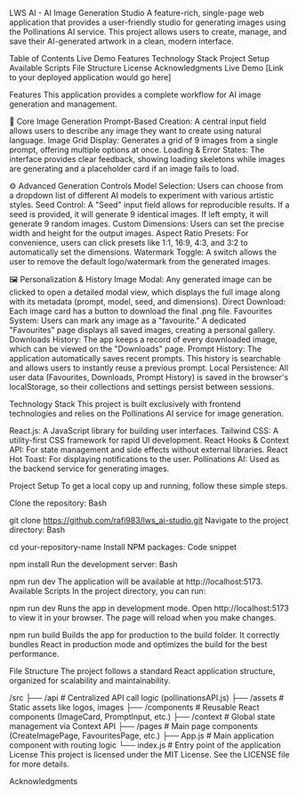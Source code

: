 
LWS AI - AI Image Generation Studio
A feature-rich, single-page web application that provides a user-friendly studio for generating images using the Pollinations AI service. This project allows users to create, manage, and save their AI-generated artwork in a clean, modern interface.


Table of Contents
Live Demo
Features
Technology Stack
Project Setup
Available Scripts
File Structure
License
Acknowledgments
Live Demo
[Link to your deployed application would go here]

Features
This application provides a complete workflow for AI image generation and management.

🎨 Core Image Generation
Prompt-Based Creation: A central input field allows users to describe any image they want to create using natural language.
Image Grid Display: Generates a grid of 9 images from a single prompt, offering multiple options at once.
Loading & Error States: The interface provides clear feedback, showing loading skeletons while images are generating and a placeholder card if an image fails to load.


⚙️ Advanced Generation Controls
Model Selection: Users can choose from a dropdown list of different AI models to experiment with various artistic styles.
Seed Control: A "Seed" input field allows for reproducible results. If a seed is provided, it will generate 9 identical images. If left empty, it will generate 9 random images.
Custom Dimensions: Users can set the precise width and height for the output images.
Aspect Ratio Presets: For convenience, users can click presets like 1:1, 16:9, 4:3, and 3:2 to automatically set the dimensions.
Watermark Toggle: A switch allows the user to remove the default logo/watermark from the generated images.


🖼️ Personalization & History
Image Modal: Any generated image can be clicked to open a detailed modal view, which displays the full image along with its metadata (prompt, model, seed, and dimensions).
Direct Download: Each image card has a button to download the final .png file.
Favourites System: Users can mark any image as a "favourite." A dedicated "Favourites" page displays all saved images, creating a personal gallery.
Downloads History: The app keeps a record of every downloaded image, which can be viewed on the "Downloads" page.
Prompt History: The application automatically saves recent prompts. This history is searchable and allows users to instantly reuse a previous prompt.
Local Persistence: All user data (Favourites, Downloads, Prompt History) is saved in the browser's localStorage, so their collections and settings persist between sessions.


Technology Stack
This project is built exclusively with frontend technologies and relies on the Pollinations AI service for image generation.

React.js: A JavaScript library for building user interfaces.
Tailwind CSS: A utility-first CSS framework for rapid UI development.
React Hooks & Context API: For state management and side effects without external libraries.
React Hot Toast: For displaying notifications to the user.
Pollinations AI: Used as the backend service for generating images.


Project Setup
To get a local copy up and running, follow these simple steps.

Clone the repository:
Bash

git clone https://github.com/rafi983/lws_ai-studio.git
Navigate to the project directory:
Bash

cd your-repository-name
Install NPM packages:
Code snippet

npm install
Run the development server:
Bash

npm run dev
The application will be available at http://localhost:5173.
Available Scripts
In the project directory, you can run:

npm run dev
Runs the app in development mode. Open http://localhost:5173 to view it in your browser. The page will reload when you make changes.

npm run build
Builds the app for production to the build folder. It correctly bundles React in production mode and optimizes the build for the best performance.

File Structure
The project follows a standard React application structure, organized for scalability and maintainability.

/src
├── /api         # Centralized API call logic (pollinationsAPI.js)
├── /assets      # Static assets like logos, images
├── /components  # Reusable React components (ImageCard, PromptInput, etc.)
├── /context     # Global state management via Context API
├── /pages       # Main page components (CreateImagePage, FavouritesPage, etc.)
├── App.js       # Main application component with routing logic
└── index.js     # Entry point of the application
License
This project is licensed under the MIT License. See the LICENSE file for more details.

Acknowledgments

